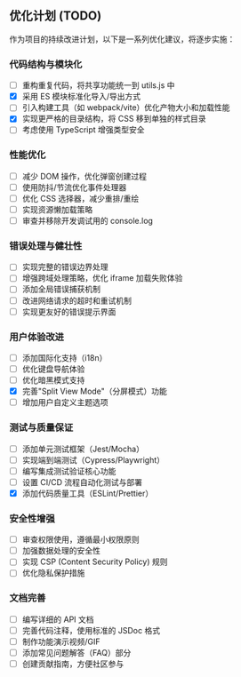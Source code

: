 ## 优化计划 (TODO)

作为项目的持续改进计划，以下是一系列优化建议，将逐步实施：

### 代码结构与模块化

- [ ] 重构重复代码，将共享功能统一到 utils.js 中
- [x] 采用 ES 模块标准化导入/导出方式
- [ ] 引入构建工具（如 webpack/vite）优化产物大小和加载性能
- [x] 实现更严格的目录结构，将 CSS 移到单独的样式目录
- [ ] 考虑使用 TypeScript 增强类型安全

### 性能优化

- [ ] 减少 DOM 操作，优化弹窗创建过程
- [ ] 使用防抖/节流优化事件处理器
- [ ] 优化 CSS 选择器，减少重排/重绘
- [ ] 实现资源懒加载策略
- [ ] 审查并移除开发调试用的 console.log

### 错误处理与健壮性

- [ ] 实现完整的错误边界处理
- [ ] 增强跨域处理策略，优化 iframe 加载失败体验
- [ ] 添加全局错误捕获机制
- [ ] 改进网络请求的超时和重试机制
- [ ] 实现更友好的错误提示界面

### 用户体验改进

- [ ] 添加国际化支持（i18n）
- [ ] 优化键盘导航体验
- [ ] 优化暗黑模式支持
- [x] 完善"Split View Mode"（分屏模式）功能
- [ ] 增加用户自定义主题选项

### 测试与质量保证

- [ ] 添加单元测试框架（Jest/Mocha）
- [ ] 实现端到端测试（Cypress/Playwright）
- [ ] 编写集成测试验证核心功能
- [ ] 设置 CI/CD 流程自动化测试与部署
- [x] 添加代码质量工具（ESLint/Prettier）

### 安全性增强

- [ ] 审查权限使用，遵循最小权限原则
- [ ] 加强数据处理的安全性
- [ ] 实现 CSP (Content Security Policy) 规则
- [ ] 优化隐私保护措施

### 文档完善

- [ ] 编写详细的 API 文档
- [ ] 完善代码注释，使用标准的 JSDoc 格式
- [ ] 制作功能演示视频/GIF
- [ ] 添加常见问题解答（FAQ）部分
- [ ] 创建贡献指南，方便社区参与
